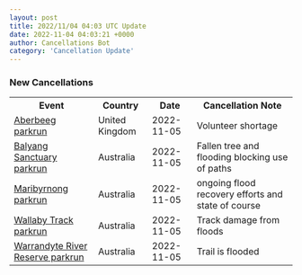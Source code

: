```yaml
---
layout: post
title: 2022/11/04 04:03 UTC Update
date: 2022-11-04 04:03:21 +0000
author: Cancellations Bot
category: 'Cancellation Update'
---
```


<h3>New Cancellations</h3>
<div class='hscrollable'>
<table style='width: 100%'>
    <tr>
        <th>Event</th>
        <th>Country</th>
        <th>Date</th>
        <th>Cancellation Note</th>
    </tr>
    <tr>
        <td><a href="https://www.parkrun.org.uk/aberbeeg">Aberbeeg parkrun</a></td>
        <td>United Kingdom</td>
        <td>2022-11-05</td>
        <td>Volunteer shortage</td>
    </tr>
    <tr>
        <td><a href="https://www.parkrun.com.au/balyangsanctuary">Balyang Sanctuary parkrun</a></td>
        <td>Australia</td>
        <td>2022-11-05</td>
        <td>Fallen tree and flooding blocking use of paths</td>
    </tr>
    <tr>
        <td><a href="https://www.parkrun.com.au/maribyrnong">Maribyrnong parkrun</a></td>
        <td>Australia</td>
        <td>2022-11-05</td>
        <td>ongoing flood recovery efforts and state of course</td>
    </tr>
    <tr>
        <td><a href="https://www.parkrun.com.au/wallabytrack">Wallaby Track parkrun</a></td>
        <td>Australia</td>
        <td>2022-11-05</td>
        <td>Track damage from floods</td>
    </tr>
    <tr>
        <td><a href="https://www.parkrun.com.au/warrandyteriverreserve">Warrandyte River Reserve parkrun</a></td>
        <td>Australia</td>
        <td>2022-11-05</td>
        <td>Trail is flooded</td>
    </tr>
</table>
</div>
